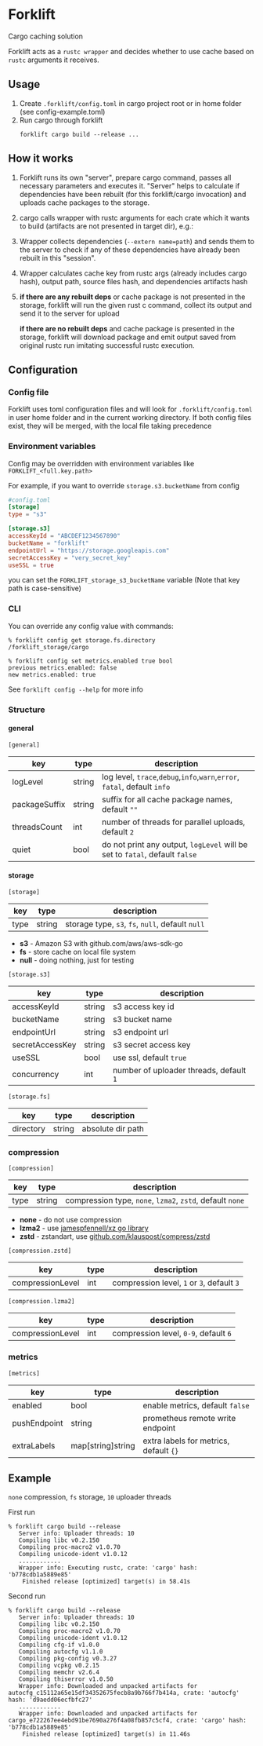 # Forklift
Cargo caching solution

Forklift acts as a `rustc wrapper` and decides whether to use cache based on `rustc` arguments it receives.


## Usage

1. Create `.forklift/config.toml` in cargo project root
   or in home folder (see config-example.toml)
2. Run cargo through forklift
   ```shell
   forklift cargo build --release ...
   ```


## How it works
1. Forklift runs its own "server", prepare cargo command, passes all necessary
   parameters and executes it.
   "Server" helps to calculate if dependencies have been rebuilt
   (for this forklift/cargo invocation) and uploads cache packages to the storage.

2. cargo calls wrapper with rustc arguments for each crate which it
   wants to build (artifacts are not presented in target dir), e.g.:

3. Wrapper collects dependencies (`--extern name=path`) and sends them to the
   server to check if any of these dependencies have already been rebuilt in this "session".

4. Wrapper calculates cache key from rustc args (already includes cargo hash),
   output path, source files hash, and dependencies artifacts hash

5. **if there are any rebuilt deps** or cache package is not presented in the storage,
   forklift will run the given rust c command, collect its output and send 
   it to the server for upload

   **if there are no rebuilt deps** and cache package is presented in the storage,
   forklift will download package and emit output saved from original rustc run imitating
   successful rustc execution.


## Configuration

### Config file

Forklift uses toml configuration files and will look for `.forklift/config.toml`
in user home folder and in the current working directory.
If both config files exist, they will be merged, with the local file
taking precedence

### Environment variables

Config may be overridden with environment variables like
`FORKLIFT_<full.key.path>`

For example, if you want to override `storage.s3.bucketName`
from config
```toml
#config.toml
[storage]
type = "s3"

[storage.s3]
accessKeyId = "ABCDEF1234567890"
bucketName = "forklift"
endpointUrl = "https://storage.googleapis.com"
secretAccessKey = "very_secret_key"
useSSL = true
```
you can set the `FORKLIFT_storage_s3_bucketName` variable
(Note that key path is case-sensitive)

### CLI

You can override any config value with commands:
```shell
% forklift config get storage.fs.directory
/forklift_storage/cargo

% forklift config set metrics.enabled true bool
previous metrics.enabled: false
new metrics.enabled: true
```

See `forklift config --help` for more info

### Structure

#### general
`[general]`

| key           | type   | description                                                                 |
|---------------|--------|-----------------------------------------------------------------------------|
| logLevel      | string | log level, `trace`,`debug`,`info`,`warn`,`error`, `fatal`, default `info`   |
| packageSuffix | string | suffix for all cache package names, default `""`                            |
| threadsCount  | int    | number of threads for parallel uploads, default `2`                         |
| quiet         | bool   | do not print any output, `logLevel` will be set to `fatal`, default `false` |

#### storage
`[storage]`

| key  | type   | description                                      |
|------|--------|--------------------------------------------------|
| type | string | storage type, `s3`, `fs`, `null`, default `null` |

- **s3** - Amazon S3 with github.com/aws/aws-sdk-go
- **fs** - store cache on local file system
- **null** - doing nothing, just for testing

`[storage.s3]`

| key             | type   | description                             |
|-----------------|--------|-----------------------------------------|
| accessKeyId     | string | s3 access key id                        |
| bucketName      | string | s3 bucket name                          |
| endpointUrl     | string | s3 endpoint url                         |
| secretAccessKey | string | s3 secret access key                    |
| useSSL          | bool   | use ssl, default `true`                 |
| concurrency     | int    | number of uploader threads, default `1` |


`[storage.fs]`

| key       | type   | description       |
|-----------|--------|-------------------|
| directory | string | absolute dir path |

### compression
`[compression]`

| key  | type   | description                                                 |
|------|--------|-------------------------------------------------------------|
| type | string | compression type, `none`, `lzma2`, `zstd`, default `none` |

- **none** - do not use compression
- **lzma2** - use [jamespfennell/xz go library](https://github.com/jamespfennell/xz)
- **zstd** - zstandart, use [github.com/klauspost/compress/zstd](https://github.com/klauspost/compress/tree/master/zstd)

`[compression.zstd]`

| key              | type | description                                |
|------------------|------|--------------------------------------------|
| compressionLevel | int  | compression level, `1` or `3`, default `3` |

`[compression.lzma2]`

| key              | type | description                           |
|------------------|------|---------------------------------------|
| compressionLevel | int  | compression level, `0-9`, default `6` |

### metrics
`[metrics]`

| key          | type              | description                            |
|--------------|-------------------|----------------------------------------|
| enabled      | bool              | enable metrics, default `false`        |
| pushEndpoint | string            | prometheus remote write endpoint       |
| extraLabels  | map[string]string | extra labels for metrics, default `{}` |

## Example

`none` compression, `fs` storage, `10` uploader threads


First run
```shell
% forklift cargo build --release
   Server info: Uploader threads: 10 
   Compiling libc v0.2.150
   Compiling proc-macro2 v1.0.70
   Compiling unicode-ident v1.0.12
   ............
   Wrapper info: Executing rustc, crate: 'cargo' hash: 'b778cdb1a5889e85'
    Finished release [optimized] target(s) in 58.41s
```

Second run
```shell
% forklift cargo build --release
   Server info: Uploader threads: 10
   Compiling libc v0.2.150
   Compiling proc-macro2 v1.0.70
   Compiling unicode-ident v1.0.12
   Compiling cfg-if v1.0.0
   Compiling autocfg v1.1.0
   Compiling pkg-config v0.3.27
   Compiling vcpkg v0.2.15
   Compiling memchr v2.6.4
   Compiling thiserror v1.0.50
   Wrapper info: Downloaded and unpacked artifacts for autocfg_c15112a65e15df34352675fecb8a9b766f7b414a, crate: 'autocfg' hash: 'd9aedd06ecfbfc27'
   ............      
   Wrapper info: Downloaded and unpacked artifacts for cargo_e722267ee4ebd91be7690a276f4a08fb857c5cf4, crate: 'cargo' hash: 'b778cdb1a5889e85'
    Finished release [optimized] target(s) in 11.46s                     
```